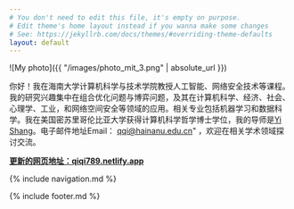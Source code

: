 ```yaml
---
# You don't need to edit this file, it's empty on purpose.
# Edit theme's home layout instead if you wanna make some changes
# See: https://jekyllrb.com/docs/themes/#overriding-theme-defaults
layout: default
---
```


<!-- ![photo](images/Qi_photo2.JPG) -->

![My photo]({{ "/images/photo_mit_3.png" | absolute_url }})

你好！我在海南大学计算机科学与技术学院教授人工智能、网络安全技术等课程。我的研究兴趣集中在组合优化问题与博弈问题，及其在计算机科学、经济、社会、心理学、工业，和网络空间安全等领域的应用。相关专业包括机器学习和数据科学。我在美国密苏里哥伦比亚大学获得计算机科学哲学博士学位，我的导师是[Yi Shang](https://engineering.missouri.edu/faculty/yi-shang/)。电子邮件地址Email： qqi@hainanu.edu.cn" ，欢迎在相关学术领域探讨交流。



[**更新的网页地址：qiqi789.netlify.app**](https://qiqi789.netlify.app)

<!--请访问新的网页地址，[https://qiqi789.netlify.app](https://qiqi789.netlify.app)-->

{% include navigation.md %}



{% include footer.md %}
